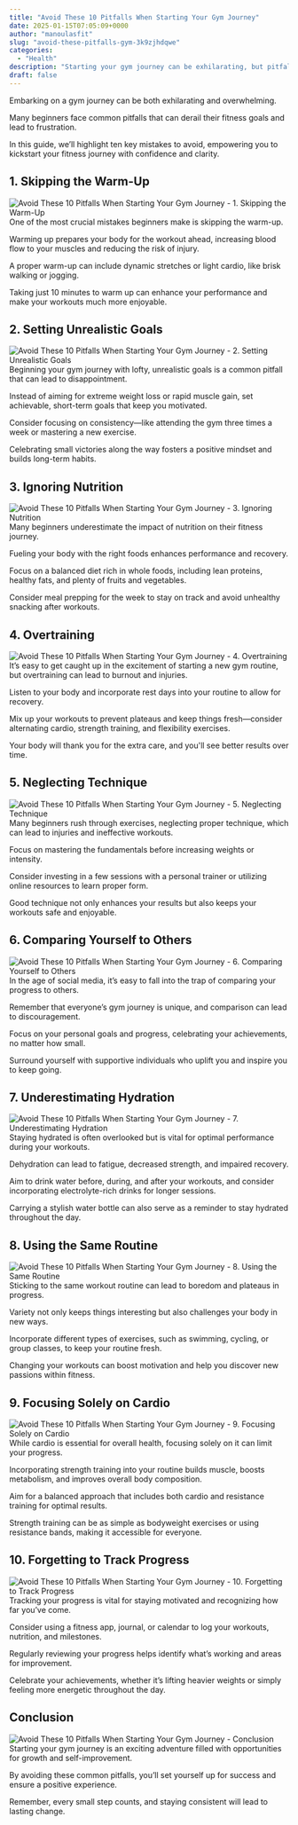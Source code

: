 ```yaml
---
title: "Avoid These 10 Pitfalls When Starting Your Gym Journey"
date: 2025-01-15T07:05:09+0000
author: "manoulasfit"
slug: "avoid-these-pitfalls-gym-3k9zjhdqwe"
categories:
  - "Health"
description: "Starting your gym journey can be exhilarating, but pitfalls lurk around every corner! From unrealistic goals to neglecting nutrition, each misstep can derail your progress. Discover the top 10 mistakes to avoid and set yourself up for success, ensuring your fitness journey is both rewarding and sustainable. Don’t let these traps hold you back!"
draft: false
---
```

Embarking on a gym journey can be both exhilarating and overwhelming. 

Many beginners face common pitfalls that can derail their fitness goals and lead to frustration. 

In this guide, we’ll highlight ten key mistakes to avoid, empowering you to kickstart your fitness journey with confidence and clarity.

## 1. Skipping the Warm-Up
![Avoid These 10 Pitfalls When Starting Your Gym Journey - 1. Skipping the Warm-Up](/Avoid-These-10-Pitfalls-When-Starting-Your-Gym-Journey-1.-Skipping-the-Warm-Up.webp)One of the most crucial mistakes beginners make is skipping the warm-up. 

Warming up prepares your body for the workout ahead, increasing blood flow to your muscles and reducing the risk of injury. 

A proper warm-up can include dynamic stretches or light cardio, like brisk walking or jogging. 

Taking just 10 minutes to warm up can enhance your performance and make your workouts much more enjoyable.

## 2. Setting Unrealistic Goals
![Avoid These 10 Pitfalls When Starting Your Gym Journey - 2. Setting Unrealistic Goals](/Avoid-These-10-Pitfalls-When-Starting-Your-Gym-Journey-2.-Setting-Unrealistic-Goals.webp)Beginning your gym journey with lofty, unrealistic goals is a common pitfall that can lead to disappointment. 

Instead of aiming for extreme weight loss or rapid muscle gain, set achievable, short-term goals that keep you motivated. 

Consider focusing on consistency—like attending the gym three times a week or mastering a new exercise. 

Celebrating small victories along the way fosters a positive mindset and builds long-term habits.

## 3. Ignoring Nutrition
![Avoid These 10 Pitfalls When Starting Your Gym Journey - 3. Ignoring Nutrition](/Avoid-These-10-Pitfalls-When-Starting-Your-Gym-Journey-3.-Ignoring-Nutrition.webp)Many beginners underestimate the impact of nutrition on their fitness journey. 

Fueling your body with the right foods enhances performance and recovery. 

Focus on a balanced diet rich in whole foods, including lean proteins, healthy fats, and plenty of fruits and vegetables. 

Consider meal prepping for the week to stay on track and avoid unhealthy snacking after workouts.

## 4. Overtraining
![Avoid These 10 Pitfalls When Starting Your Gym Journey - 4. Overtraining](/Avoid-These-10-Pitfalls-When-Starting-Your-Gym-Journey-4.-Overtraining.webp)It’s easy to get caught up in the excitement of starting a new gym routine, but overtraining can lead to burnout and injuries. 

Listen to your body and incorporate rest days into your routine to allow for recovery. 

Mix up your workouts to prevent plateaus and keep things fresh—consider alternating cardio, strength training, and flexibility exercises. 

Your body will thank you for the extra care, and you'll see better results over time.

## 5. Neglecting Technique
![Avoid These 10 Pitfalls When Starting Your Gym Journey - 5. Neglecting Technique](/Avoid-These-10-Pitfalls-When-Starting-Your-Gym-Journey-5.-Neglecting-Technique.webp)Many beginners rush through exercises, neglecting proper technique, which can lead to injuries and ineffective workouts. 

Focus on mastering the fundamentals before increasing weights or intensity. 

Consider investing in a few sessions with a personal trainer or utilizing online resources to learn proper form. 

Good technique not only enhances your results but also keeps your workouts safe and enjoyable.

## 6. Comparing Yourself to Others
![Avoid These 10 Pitfalls When Starting Your Gym Journey - 6. Comparing Yourself to Others](/Avoid-These-10-Pitfalls-When-Starting-Your-Gym-Journey-6.-Comparing-Yourself-to-Others.webp)In the age of social media, it’s easy to fall into the trap of comparing your progress to others. 

Remember that everyone’s gym journey is unique, and comparison can lead to discouragement. 

Focus on your personal goals and progress, celebrating your achievements, no matter how small. 

Surround yourself with supportive individuals who uplift you and inspire you to keep going.

## 7. Underestimating Hydration
![Avoid These 10 Pitfalls When Starting Your Gym Journey - 7. Underestimating Hydration](/Avoid-These-10-Pitfalls-When-Starting-Your-Gym-Journey-7.-Underestimating-Hydration.webp)Staying hydrated is often overlooked but is vital for optimal performance during your workouts. 

Dehydration can lead to fatigue, decreased strength, and impaired recovery. 

Aim to drink water before, during, and after your workouts, and consider incorporating electrolyte-rich drinks for longer sessions. 

Carrying a stylish water bottle can also serve as a reminder to stay hydrated throughout the day.

## 8. Using the Same Routine
![Avoid These 10 Pitfalls When Starting Your Gym Journey - 8. Using the Same Routine](/Avoid-These-10-Pitfalls-When-Starting-Your-Gym-Journey-8.-Using-the-Same-Routine.webp)Sticking to the same workout routine can lead to boredom and plateaus in progress. 

Variety not only keeps things interesting but also challenges your body in new ways. 

Incorporate different types of exercises, such as swimming, cycling, or group classes, to keep your routine fresh. 

Changing your workouts can boost motivation and help you discover new passions within fitness.

## 9. Focusing Solely on Cardio
![Avoid These 10 Pitfalls When Starting Your Gym Journey - 9. Focusing Solely on Cardio](/Avoid-These-10-Pitfalls-When-Starting-Your-Gym-Journey-9.-Focusing-Solely-on-Cardio.webp)While cardio is essential for overall health, focusing solely on it can limit your progress. 

Incorporating strength training into your routine builds muscle, boosts metabolism, and improves overall body composition. 

Aim for a balanced approach that includes both cardio and resistance training for optimal results. 

Strength training can be as simple as bodyweight exercises or using resistance bands, making it accessible for everyone.

## 10. Forgetting to Track Progress
![Avoid These 10 Pitfalls When Starting Your Gym Journey - 10. Forgetting to Track Progress](/Avoid-These-10-Pitfalls-When-Starting-Your-Gym-Journey-10.-Forgetting-to-Track-Progress.webp)Tracking your progress is vital for staying motivated and recognizing how far you’ve come. 

Consider using a fitness app, journal, or calendar to log your workouts, nutrition, and milestones. 

Regularly reviewing your progress helps identify what’s working and areas for improvement. 

Celebrate your achievements, whether it’s lifting heavier weights or simply feeling more energetic throughout the day.

## Conclusion
![Avoid These 10 Pitfalls When Starting Your Gym Journey - Conclusion](/Avoid-These-10-Pitfalls-When-Starting-Your-Gym-Journey-Conclusion.webp)Starting your gym journey is an exciting adventure filled with opportunities for growth and self-improvement. 

By avoiding these common pitfalls, you’ll set yourself up for success and ensure a positive experience. 

Remember, every small step counts, and staying consistent will lead to lasting change.